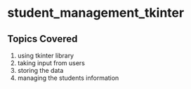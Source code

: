 # student_management_tkinter

##  Topics Covered
1. using tkinter library
2. taking input from users
3. storing the data
4. managing the students information
